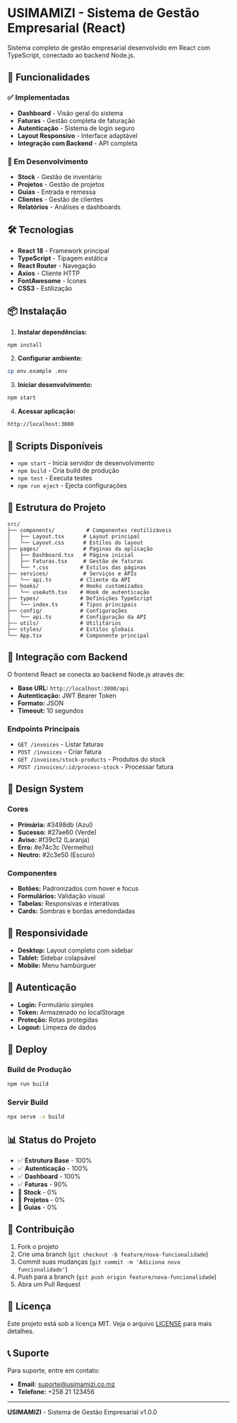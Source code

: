 # USIMAMIZI - Sistema de Gestão Empresarial (React)

Sistema completo de gestão empresarial desenvolvido em React com TypeScript, conectado ao backend Node.js.

## 🚀 Funcionalidades

### ✅ Implementadas
- **Dashboard** - Visão geral do sistema
- **Faturas** - Gestão completa de faturação
- **Autenticação** - Sistema de login seguro
- **Layout Responsivo** - Interface adaptável
- **Integração com Backend** - API completa

### 🔄 Em Desenvolvimento
- **Stock** - Gestão de inventário
- **Projetos** - Gestão de projetos
- **Guias** - Entrada e remessa
- **Clientes** - Gestão de clientes
- **Relatórios** - Análises e dashboards

## 🛠️ Tecnologias

- **React 18** - Framework principal
- **TypeScript** - Tipagem estática
- **React Router** - Navegação
- **Axios** - Cliente HTTP
- **FontAwesome** - Ícones
- **CSS3** - Estilização

## 📦 Instalação

1. **Instalar dependências:**
```bash
npm install
```

2. **Configurar ambiente:**
```bash
cp env.example .env
```

3. **Iniciar desenvolvimento:**
```bash
npm start
```

4. **Acessar aplicação:**
```
http://localhost:3000
```

## 🔧 Scripts Disponíveis

- `npm start` - Inicia servidor de desenvolvimento
- `npm build` - Cria build de produção
- `npm test` - Executa testes
- `npm run eject` - Ejecta configurações

## 📁 Estrutura do Projeto

```
src/
├── components/          # Componentes reutilizáveis
│   ├── Layout.tsx      # Layout principal
│   └── Layout.css      # Estilos do layout
├── pages/              # Páginas da aplicação
│   ├── Dashboard.tsx   # Página inicial
│   ├── Faturas.tsx     # Gestão de faturas
│   └── *.css          # Estilos das páginas
├── services/           # Serviços e APIs
│   └── api.ts         # Cliente da API
├── hooks/             # Hooks customizados
│   └── useAuth.tsx    # Hook de autenticação
├── types/             # Definições TypeScript
│   └── index.ts       # Tipos principais
├── config/            # Configurações
│   └── api.ts         # Configuração da API
├── utils/             # Utilitários
├── styles/            # Estilos globais
└── App.tsx            # Componente principal
```

## 🔌 Integração com Backend

O frontend React se conecta ao backend Node.js através de:

- **Base URL:** `http://localhost:3000/api`
- **Autenticação:** JWT Bearer Token
- **Formato:** JSON
- **Timeout:** 10 segundos

### Endpoints Principais

- `GET /invoices` - Listar faturas
- `POST /invoices` - Criar fatura
- `GET /invoices/stock-products` - Produtos do stock
- `POST /invoices/:id/process-stock` - Processar fatura

## 🎨 Design System

### Cores
- **Primária:** #3498db (Azul)
- **Sucesso:** #27ae60 (Verde)
- **Aviso:** #f39c12 (Laranja)
- **Erro:** #e74c3c (Vermelho)
- **Neutro:** #2c3e50 (Escuro)

### Componentes
- **Botões:** Padronizados com hover e focus
- **Formulários:** Validação visual
- **Tabelas:** Responsivas e interativas
- **Cards:** Sombras e bordas arredondadas

## 📱 Responsividade

- **Desktop:** Layout completo com sidebar
- **Tablet:** Sidebar colapsável
- **Mobile:** Menu hambúrguer

## 🔐 Autenticação

- **Login:** Formulário simples
- **Token:** Armazenado no localStorage
- **Proteção:** Rotas protegidas
- **Logout:** Limpeza de dados

## 🚀 Deploy

### Build de Produção
```bash
npm run build
```

### Servir Build
```bash
npx serve -s build
```

## 📊 Status do Projeto

- ✅ **Estrutura Base** - 100%
- ✅ **Autenticação** - 100%
- ✅ **Dashboard** - 100%
- ✅ **Faturas** - 90%
- 🔄 **Stock** - 0%
- 🔄 **Projetos** - 0%
- 🔄 **Guias** - 0%

## 🤝 Contribuição

1. Fork o projeto
2. Crie uma branch (`git checkout -b feature/nova-funcionalidade`)
3. Commit suas mudanças (`git commit -m 'Adiciona nova funcionalidade'`)
4. Push para a branch (`git push origin feature/nova-funcionalidade`)
5. Abra um Pull Request

## 📄 Licença

Este projeto está sob a licença MIT. Veja o arquivo [LICENSE](LICENSE) para mais detalhes.

## 📞 Suporte

Para suporte, entre em contato:
- **Email:** suporte@usimamizi.co.mz
- **Telefone:** +258 21 123456

---

**USIMAMIZI** - Sistema de Gestão Empresarial v1.0.0